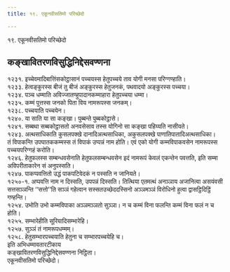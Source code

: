 ```yaml
---
title: १९. एकूनवीसतिमो परिच्छेदो

---
```

१९. एकूनवीसतिमो परिच्छेदो  


## कङ्खावितरणविसुद्धिनिद्देसवण्णना

१२३१. इच्चेवमादिबात्तिंसकोट्ठासानं पच्चयस्स हेतुपच्चये ताव योगी मनसा परिग्गण्हाति।  
१२३३. हेत्वङ्कुरस्स बीजं तु बीजं अङ्कुरस्स हेतुजनकं, पथवादयो अङ्कुरस्स पच्चया।  
१२३४. पञ्च धम्माति अविज्जातण्हुपादानकम्माहारा हेतुपच्चया धम्मा।  
१२३५. कम्मं पुत्तस्स जनको पिता विय नामरूपस्स जनकम्।  
१२३८. पच्चयाति पच्चयेन।  
१२४०. या साति या सा कङ्खा। पुब्बन्ते पुब्बकोट्ठासे।  
१२४१. सब्बथा सब्बकोट्ठासतो अनवसेसाव तस्स योगिनो सा कङ्खा पहिय्यति नासीयते।  
१२४३. अत्थसाधिकाति कुसलपक्खे दानादिअत्थसाधिका, अकुसलपक्खे पाणातिपातादिअत्थसाधिका।  
तं विपाकन्ति उपघातककम्मस्स तं विपाकं उप्पन्नं नाम होति। एवं एको योगी कम्मविपाकवसेन नामरूपस्स पच्चयपरिग्गहं करोति।  
१२४६. हेतुफलस्स सम्बन्धवसेनाति हेतुफलसम्बन्धवसेन इदं नामरूपं केवलं एकन्तेन पवत्तति, इति सम्मा अविपरीताकारेन सं अनुपस्सति।  
१२४७. पाकप्पवत्तितो उद्धं पाकपटिवेदकं न पस्सति न जानियते।  
१२५०-१. अप्पवत्ति नाम न दिस्सति, उपपन्नं दिस्सति। तित्थिया एतमत्थं अनञ्ञाय अजानित्वा असयंवसी सत्तसञ्ञन्ति ‘‘सत्तो’’ति सञ्ञं गहेत्वान सस्सतउच्छेददस्सिनो अञ्ञमञ्ञं विरोधिनो हुत्वा द्वासट्ठिदिट्ठिं गण्हन्ति।  
१२५४. उभोति उभो कम्मविपाका अञ्ञमञ्ञतो सुञ्ञा। न च कम्मं विना फलन्ति कम्मं विना फलं न च होति।  
१२५५. सम्भारेहीति सूरियादिसम्भारेहि।  
१२५७. सुञ्ञं तं नामरूपधम्मम्।  
१२५८. हेतुसम्भारपच्चयाति हेतुना च सम्भारपच्चयेहि च।  
इति अभिधम्मावतारटीकाय  
कङ्खावितरणविसुद्धिनिद्देसवण्णना निट्ठिता।  
एकूनवीसतिमो परिच्छेदो।  